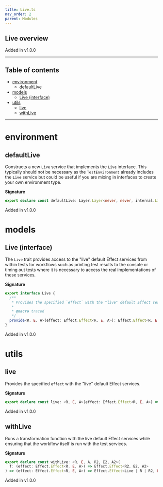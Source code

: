 ```yaml
---
title: Live.ts
nav_order: 2
parent: Modules
---
```


## Live overview

Added in v1.0.0

---

<h2 class="text-delta">Table of contents</h2>

- [environment](#environment)
  - [defaultLive](#defaultlive)
- [models](#models)
  - [Live (interface)](#live-interface)
- [utils](#utils)
  - [live](#live)
  - [withLive](#withlive)

---

# environment

## defaultLive

Constructs a new `Live` service that implements the `Live` interface. This
typically should not be necessary as the `TestEnvironment` already includes
the `Live` service but could be useful if you are mixing in interfaces to
create your own environment type.

**Signature**

```ts
export declare const defaultLive: Layer.Layer<never, never, internal.Live>
```

Added in v1.0.0

# models

## Live (interface)

The `Live` trait provides access to the "live" default Effect services from
within tests for workflows such as printing test results to the console or
timing out tests where it is necessary to access the real implementations of
these services.

**Signature**

```ts
export interface Live {
  /**
   * Provides the specified `effect` with the "live" default Effect services.
   *
   * @macro traced
   */
  provide<R, E, A>(effect: Effect.Effect<R, E, A>): Effect.Effect<R, E, A>
}
```

Added in v1.0.0

# utils

## live

Provides the specified `effect` with the "live" default Effect services.

**Signature**

```ts
export declare const live: <R, E, A>(effect: Effect.Effect<R, E, A>) => Effect.Effect<Live | R, E, A>
```

Added in v1.0.0

## withLive

Runs a transformation function with the live default Effect services while
ensuring that the workflow itself is run with the test services.

**Signature**

```ts
export declare const withLive: <R, E, A, R2, E2, A2>(
  f: (effect: Effect.Effect<R, E, A>) => Effect.Effect<R2, E2, A2>
) => (effect: Effect.Effect<R, E, A>) => Effect.Effect<Live | R | R2, E | E2, A2>
```

Added in v1.0.0
